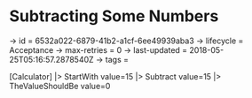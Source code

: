 # Subtracting Some Numbers

-> id = 6532a022-6879-41b2-a1cf-6ee49939aba3
-> lifecycle = Acceptance
-> max-retries = 0
-> last-updated = 2018-05-25T05:16:57.2878540Z
-> tags = 

[Calculator]
|> StartWith value=15
|> Subtract value=15
|> TheValueShouldBe value=0
~~~
